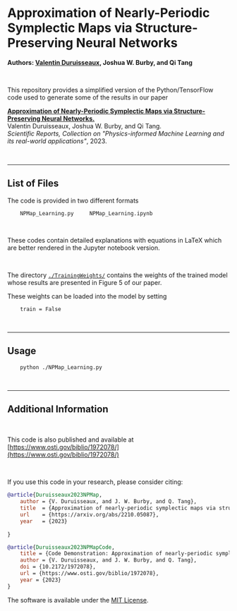 # Approximation of Nearly-Periodic Symplectic Maps via Structure-Preserving Neural Networks

**Authors: [Valentin Duruisseaux](https://sites.google.com/view/valduruisseaux), Joshua W. Burby, and Qi Tang**


<br />

This repository provides a simplified version of the Python/TensorFlow code used to generate some of the results in our paper



   [**Approximation of Nearly-Periodic Symplectic Maps via Structure-Preserving Neural Networks.**](https://arxiv.org/abs/2210.05087)
<br />
   Valentin Duruisseaux, Joshua W. Burby, and Qi Tang.
   <br />
   *Scientific Reports, Collection on "Physics-informed Machine Learning and its real-world applications"*, 2023.




<br />


<hr>

## List of Files


The code is provided in two different formats

```
    NPMap_Learning.py     NPMap_Learning.ipynb
```

<br />

These codes contain detailed explanations with equations in LaTeX which are better rendered in the Jupyter notebook version.

<br />

The directory  [`./TrainingWeights/`](TrainingWeights)  contains the weights of the trained model whose results are presented in Figure 5 of our paper.

These weights can be loaded into the model by setting
```
    train = False
```



<br />


<hr>

## Usage

```
    python ./NPMap_Learning.py
```



<br />
<hr>








## Additional Information

<br />

This code is also published and available at  [https://www.osti.gov/biblio/1972078/](https://www.osti.gov/biblio/1972078/)

<br />

If you use this code in your research, please consider citing:


```bibTeX
@article{Duruisseaux2023NPMap,
	author = {V. Duruisseaux, and J. W. Burby, and Q. Tang},
	title  = {Approximation of nearly-periodic symplectic maps via structure-preserving neural networks},
	url    = {https://arxiv.org/abs/2210.05087},
	year   = {2023}
	
}
```
```bibTeX
@article{Duruisseaux2023NPMapCode,
	title = {Code Demonstration: Approximation of nearly-periodic symplectic maps via structure-preserving neural networks},
	author = {V. Duruisseaux, and J. W. Burby, and Q. Tang},
	doi = {10.2172/1972078},
	url = {https://www.osti.gov/biblio/1972078}, 
	year = {2023}
}
```





The software is available under the [MIT License](https://github.com/vduruiss/SymplecticGyroceptron/blob/main/LICENSE).
